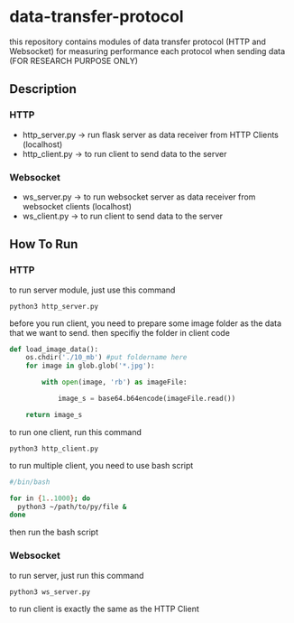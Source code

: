 # data-transfer-protocol
this repository contains modules of data transfer protocol (HTTP and Websocket) for measuring performance each protocol when sending data (FOR RESEARCH PURPOSE ONLY)

## Description
### HTTP
- http_server.py
  -> run flask server as data receiver from HTTP Clients (localhost)
- http_client.py
  -> to run client to send data to the server
### Websocket
- ws_server.py
  -> to run websocket server as data receiver from websocket clients (localhost)
- ws_client.py
  -> to run client to send data to the server
  
## How To Run
### HTTP
to run server module, just use this command 
```
python3 http_server.py
```
before you run client, you need to prepare some image folder as the data that we want to send.
then specifiy the folder in client code 
```python
def load_image_data():	
	os.chdir('./10_mb') #put foldername here
	for image in glob.glob('*.jpg'):

		with open(image, 'rb') as imageFile:

		    image_s = base64.b64encode(imageFile.read())

	return image_s
```

to run one client, run this command
```
python3 http_client.py
```
to run multiple client, you need to use bash script
```bash
#/bin/bash

for in {1..1000}; do
  python3 ~/path/to/py/file &
done
```
then run the bash script

### Websocket
to run server, just run this command
```
python3 ws_server.py
```
to run client is exactly the same as the HTTP Client




